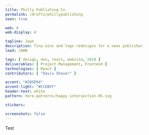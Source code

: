 ```yaml
---
title: Philly Publishing Co.
permalink: /drafts/phillypublishing
soon: true

web: #
web-display: #

tagline: Jawn
description: Tiny wins and logo redesigns for a news publisher.
lead: JAWN

tags: [ design, dev, react, website, 2018 ]
deliverables: [ Project Management, Frontend ]
technologies: [ React ]
contributors: [ "Davis Shaver" ]

accent: "#2B5D94"
accent-light: "#CCEBFF"
header-text: white
pattern: hero-patterns/happy-intersection-05.svg

stickers:

screenshots: false
---
```


Test